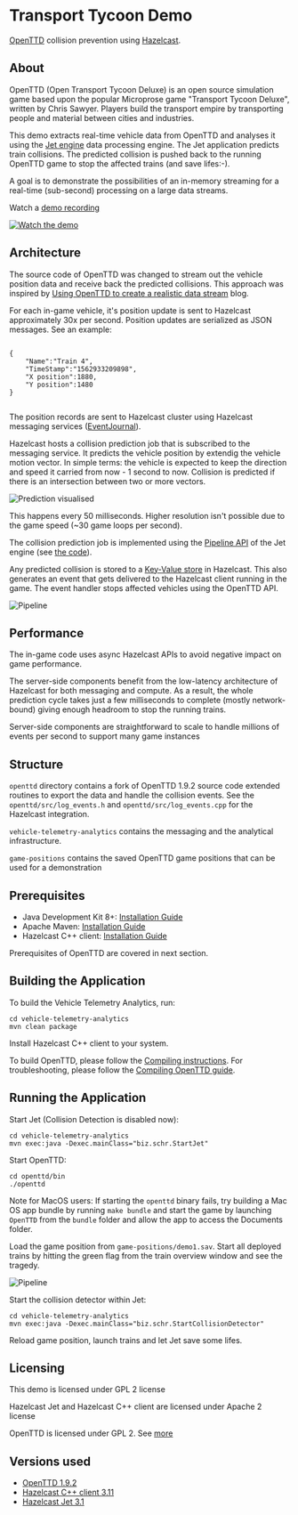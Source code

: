 # Transport Tycoon Demo
[OpenTTD](http://openttd.org/) collision prevention using [Hazelcast](https://hazelcast.com/).

## About
OpenTTD (Open Transport Tycoon Deluxe) is an open source simulation game based upon the popular Microprose game "Transport Tycoon
Deluxe", written by Chris Sawyer. Players build the transport empire by transporting people and material between cities and
industries.

This demo extracts real-time vehicle data from OpenTTD and analyses it using the [Jet engine](https://docs.hazelcast.com/hazelcast/5.1/pipelines/overview#what-is-the-jet-engine)
data processing engine. The Jet application predicts train collisions. The predicted collision is pushed back to the running
OpenTTD game to stop the affected trains (and save lifes:-).

A goal is to demonstrate the possibilities of an in-memory streaming for a real-time (sub-second) processing on a large data streams.

Watch a [demo recording](https://www.youtube.com/watch?v=2RlmCZhhjMY)

[![Watch the demo](https://img.youtube.com/vi/2RlmCZhhjMY/0.jpg)](https://www.youtube.com/watch?v=2RlmCZhhjMY)

## Architecture

The source code of OpenTTD was changed to stream out the vehicle position data and receive back the predicted collisions. 
This approach was inspired by
[Using OpenTTD to create a realistic data stream](https://www.experts-exchange.com/articles/31095/Using-OpenTTD-to-create-a-realistic-data-stream.html)
blog. 

For each in-game vehicle, it's position update is sent to Hazelcast approximately 30x per second.  Position updates are serialized
as JSON messages. See an example:

```

{
	"Name":"Train 4",
	"TimeStamp":"1562933209898",
	"X position":1880,
	"Y position":1480
}


```

The position records are sent to Hazelcast cluster using Hazelcast messaging services ([EventJournal](https://docs.hazelcast.com/hazelcast/5.1/data-structures/event-journal)).

Hazelcast hosts a collision prediction job that is subscribed to the messaging service. It predicts the vehicle position by 
extendig the vehicle motion vector. In simple terms: the vehicle is expected to keep the direction and speed it carried from
now - 1 second to now. Collision is predicted if there is an intersection between two or more vectors. 

![Prediction visualised](/images/prediction.png)

This happens every 50 milliseconds. Higher resolution isn't possible due to the game speed (~30 game loops per second).

The collision prediction job is implemented using the [Pipeline API](https://docs.hazelcast.com/hazelcast/5.1/pipelines/overview)
of the Jet engine (see [the code](../../blob/master/vehicle-telemetry-analytics/src/main/java/biz/schr/impl/CollisionDetector.java#L37)).

Any predicted collision is stored to a [Key-Value store](https://docs.hazelcast.com/hazelcast/5.1/data-structures/map) in
Hazelcast. This also generates an event that gets delivered to the Hazelcast client running in the game. The event handler stops
affected vehicles using the OpenTTD API.

![Pipeline](/images/pipeline.png)

## Performance

The in-game code uses async Hazelcast APIs to avoid negative impact on game performance.

The server-side components benefit from the low-latency architecture of Hazelcast for both messaging and compute. As a result,
the whole prediction cycle takes just a few milliseconds to complete (mostly network-bound) giving enough headroom to stop the
running trains.

Server-side components are straightforward to scale to handle millions of events per second to support many game instances

## Structure

`openttd` directory contains a fork of OpenTTD 1.9.2 source code extended routines to export the data and handle the collision
events. See the `openttd/src/log_events.h` and `openttd/src/log_events.cpp` for the Hazelcast integration.

`vehicle-telemetry-analytics` contains the messaging and the analytical infrastructure.

`game-positions` contains the saved OpenTTD game positions that can be used for a demonstration


## Prerequisites  

* Java Development Kit 8+: [Installation Guide](https://docs.oracle.com/javase/8/docs/technotes/guides/install/install_overview.html)
* Apache Maven: [Installation Guide](https://maven.apache.org/install.html)
* Hazelcast C++ client: [Installation Guide](https://github.com/hazelcast/hazelcast-cpp-client/blob/v5.0.0/Reference_Manual.md#11-installing)

Prerequisites of OpenTTD are covered in next section.

## Building the Application

To build the Vehicle Telemetry Analytics, run:

```
cd vehicle-telemetry-analytics
mvn clean package
```

Install Hazelcast C++ client to your system.

To build OpenTTD, please follow the [Compiling instructions](https://github.com/OpenTTD/OpenTTD/#70-compiling). For troubleshooting, please follow the [Compiling OpenTTD guide](https://wiki.openttd.org/Compiling).

## Running the Application

Start Jet (Collision Detection is disabled now):

```
cd vehicle-telemetry-analytics
mvn exec:java -Dexec.mainClass="biz.schr.StartJet"
```

Start OpenTTD:
```
cd openttd/bin
./openttd
```

Note for MacOS users: If starting the `openttd` binary fails, try building a Mac OS app bundle by running `make bundle` and start
the game by launching `OpenTTD` from the `bundle` folder and allow the app to access the Documents folder. 

Load the game position from `game-positions/demo1.sav`. Start all deployed trains by hitting the green flag from the train overview window and see the tragedy.

![Pipeline](/images/start-trains.png)

Start the collision detector within Jet:

```
cd vehicle-telemetry-analytics
mvn exec:java -Dexec.mainClass="biz.schr.StartCollisionDetector"
```

Reload game position, launch trains and let Jet save some lifes.





## Licensing

This demo is licensed under GPL 2 license

Hazelcast Jet and Hazelcast C++ client are licensed under Apache 2 license

OpenTTD is licensed under GPL 2. See [more](https://github.com/OpenTTD/OpenTTD/#100-licensing)

## Versions used

* [OpenTTD 1.9.2](https://github.com/OpenTTD/OpenTTD/tree/1.9.2)
* [Hazelcast C++ client 3.11](https://hazelcast.org/clients/cplusplus/)
* [Hazelcast Jet 3.1](https://jet.hazelcast.org/download/)

